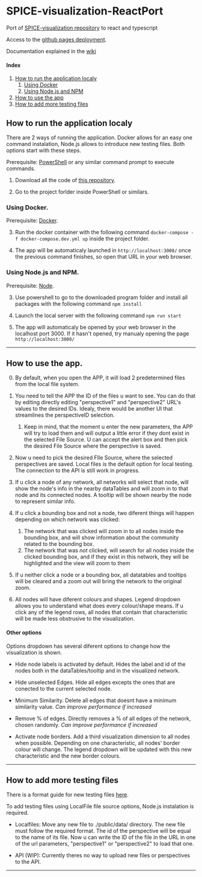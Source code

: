 # SPICE-visualization-ReactPort
Port of [SPICE-visualization repository](https://github.com/gjimenezUCM/SPICE-visualization) to react and typescript

Access to the [github pages deployment](https://marcoexpper.github.io/SPICE-visualization-ReactPort/). 

Documentation explained in the [wiki](https://github.com/MarcoExpPer/SPICE-visualization-ReactPort/wiki)

#### Index
1. [How to run the application localy](#How-to-run-the-application-localy)
    1. [Using Docker](#Using-Docker)
    2. [Using Node.js and NPM](#Using-Node.js-and-NPM)
2. [How to use the app](#How-to-use-the-app)
3. [How to add more testing files](#How-to-add-more-testing-files)

## How to run the application localy
There are 2 ways of running the application. Docker allows for an easy one command instalation, Node.js allows to introduce new testing files. Both options start with these steps.

Prerequisite: [PowerShell](https://docs.microsoft.com/en-us/powershell/scripting/install/installing-powershell) or any similar command prompt to execute commands.

1. Download all the code of [this repository](https://codeload.github.com/MarcoExpPer/SPICE-visualization-ReactPort/zip/refs/heads/main).

2. Go to the project forlder inside PowerShell or similars.

### Using Docker.
Prerequisite: [Docker](https://www.docker.com/).

3. Run the docker container with the following command `docker-compose -f docker-compose.dev.yml up` inside the project folder.

4. The app will be automaticaly launched in `http://localhost:3000/` once the previous command finishes, so open that URL in your web browser.

### Using Node.js and NPM. 
Prerequisite: [Node](https://nodejs.org/en/).

3. Use powershell to go to the downloaded program folder and install all packages with the following command `npm install`

4. Launch the local server with the following command `npm run start`

5. The app will automaticaly be opened by your web browser in the localhost port 3000. If it hasn't opened, try manualy opening the page `http://localhost:3000/`

______________________
## How to use the app.

0. By default, when you open the APP, it will load 2 predetermined files from the local file system.

1. You need to tell the APP the ID of the files u want to see. You can do that by editing directly editing "perspective1" and "perspective2" URL's values to the desired IDs. Idealy, there would be another UI that streamlines the perspectiveID selection.
   1. Keep in mind, that the moment u enter the new parameters, the APP will try to load them and will output a little error if they dont exist in the selected File Source. U can accept the alert box and then pick the desired File Source where the perspective is saved.

2. Now u need to pick the desired FIle Source, where the selected perspectives are saved. Local files is the default option for local testing. The connection to the API is still work in progress.

3. If u click a node of any network, all networks will select that node, will show the node's info in the nearby dataTables and will zoom in to that node and its connected nodes. A tooltip will be shown nearby the node to represent similar info.

4. If u click a bounding box and not a node, two diferent things will happen depending on which network was clicked:
    1. The network that was clicked will zoom in to all nodes inside the bounding box, and will show information about the community related to the bounding box.
    2. The network that was *not* clicked, will search for all nodes inside the clicked bounding box, and if they exist in this network, they will be highlighted and the view will zoom to them

5. If u neither click a node or a bounding box, all datatables and tooltips will be cleared and a zoom out will bring the network to the original zoom.

6. All nodes will have diferent colours and shapes. Legend dropdown allows you to understand what does every colour/shape means. If u click any of the legend rows, all nodes that contain that characteristic will be made less obstrusive to the visualization.

#### Other options
Options dropdown has several diferent options to change how the visualization is shown.

- Hide node labels is activated by default. Hides the label and id of the nodes both in the dataTables/tooltip and in the visualized network.

- Hide unselected Edges. Hide all edges excepts the ones that are conected to the current selected node.

- Minimum Similarity. Delete all edges that doesnt have a minimum similarity value. *Can improve performance if increased*

- Remove % of edges. Directly removes a % of all edges of the network, chosen randomly. *Can improve performance if increased*

- Activate node borders. Add a third visualization dimension to all nodes when possible. Depending on one characteristic, all nodes' border colour will change. The legend dropdown will be updated with this new characteristic and the new border colours.

______________________
## How to add more testing files
There is a format guide for new testing files [here](https://github.com/MarcoExpPer/SPICE-visualization-ReactPort/blob/main/public/data/dataFormatGuide.txt).

To add testing files using LocalFile file source options, Node.js instalation is required.

- Localfiles: Move any new file to ./public/data/ directory. The new file must follow the required format. The id of the perspective will be equal to the name of its file. Now u can write the ID of the file in the URL in one of the url parameters, "perspective1" or "perspective2" to load that one. 

- API (WIP): Currently theres no way to upload new files or perspectives to the API.
_______________________
